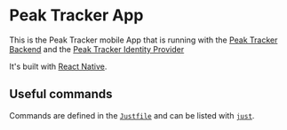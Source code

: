 # Peak Tracker App

This is the Peak Tracker mobile App that is running with the [Peak Tracker Backend](https://github.com/peterfication/peak_tracker_backend) and the [Peak Tracker Identity Provider](https://github.com/peterfication/peak-tracker-auth/)

It's built with [React Native](https://reactnative.dev/).

## Useful commands

Commands are defined in the [`Justfile`](Justfile) and can be listed with [`just`](https://github.com/casey/just).
